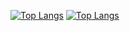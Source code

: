 [![Top Langs](https://github-readme-stats.vercel.app/api/top-langs/?username=MateusHenriquegringo&hide=html)](https://github.com/MateusHenriquegringo/github-readme-stats)
[![Top Langs](https://github-readme-stats.vercel.app/api/top-langs/?username=MateusHenriquegringo&layout=compact)](https://github.com/MateusHenriquegringo/github-readme-stats)
